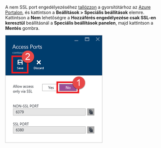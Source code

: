 A nem SSL port engedélyezéséhez [tallózzon](../articles/redis-cache/cache-configure.md#configure-redis-cache-settings) a gyorsítótárhoz az [Azure Portalon](https://portal.azure.com), és kattintson a **Beállítások > Speciális beállítások** elemre. Kattintson a **Nem** lehetőségre a **Hozzáférés engedélyezése csak SSL-en keresztül** beállításnál a **Speciális beállítások panelen**, majd kattintson a **Mentés** gombra.

![A Redis Cache-gyorsítótár beállításai](media/redis-cache-non-ssl-port/redis-cache-non-ssl-port.png)




<!--HONumber=sep16_HO1-->


